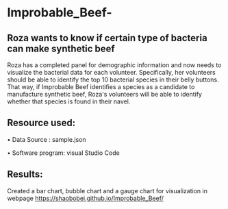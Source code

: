 # Improbable_Beef-

## Roza wants to know if certain type of bacteria can make synthetic beef
Roza has a completed panel for demographic information and now needs to visualize the bacterial data for each volunteer. Specifically, her volunteers should be able to identify the top 10 bacterial species in their belly buttons. That way, if Improbable Beef identifies a species as a candidate to manufacture synthetic beef, Roza's volunteers will be able to identify whether that species is found in their navel.

## Resource used:
• Data Source : sample.json

• Software program: visual Studio Code

## Results:
Created a bar chart, bubble chart and a gauge chart for visualization in webpage
 https://shaobobei.github.io/Improbable_Beef/


